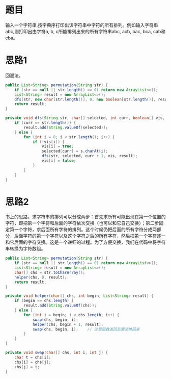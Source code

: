 # 题目

输入一个字符串,按字典序打印出该字符串中字符的所有排列。例如输入字符串abc,则打印出由字符a, b, c所能排列出来的所有字符串abc, acb, bac, bca, cab和cba。

# 思路1

回溯法。

```java
public List<String> permutation(String str) {
    if (str == null || str.length() == 0) return new ArrayList<>();
    List<String> result = new ArrayList<>();
    dfs(str, new char[str.length()], 0, new boolean[str.length()], result);
    return result;
}

private void dfs(String str, char[] selected, int curr, boolean[] vis, List<String> result) {
    if (curr == str.length()) {
        result.add(String.valueOf(selected));
    } else {
        for (int i = 0; i < str.length(); i++) {
            if (!vis[i]) {
                vis[i] = true;
                selected[curr] = s.charAt(i);
                dfs(str, selected, curr + 1, vis, result);
                vis[i] = false;
            }
        }
    }
}
```

# 思路2

书上的思路。求字符串的排列可以分成两步：首先求所有可能出现在第一个位置的字符，即把第一个字符和后面的字符依次交换（也可以和它自己交换）；第二步固定第一个字符，求后面所有字符的排列。这个时候仍把后面的所有字符分成两部分，后面字符的第一个字符以及这个字符之后的所有字符，然后把第一个字符逐一和它后面的字符交换。这是一个递归的过程。为了方便交换，我们在代码中将字符串转换为字符数组。

```java
public List<String> permutation(String str) {
    if (str == null || str.length() == 0) return new ArrayList<>();
    List<String> result = new ArrayList<>();
    char[] chs = str.toCharArray();
    helper(chs, 0, result);
    return result;
}

private void helper(char[] chs, int begin, List<String> result) {
    if (begin == chs.length) {
        result.add(String.valueOf(chs));
    } else {
        for (int i = begin; i < chs.length; i++) {
            swap(chs, begin, i);
            helper(chs, begin + 1, result);
            swap(chs, begin, i);	// 注意函数返回后要交换回来
        }
    }
}

private void swap(char[] chs, int i, int j) {
    char t = chs[i];
    chs[i] = chs[j];
    chs[j] = t;
}
```

